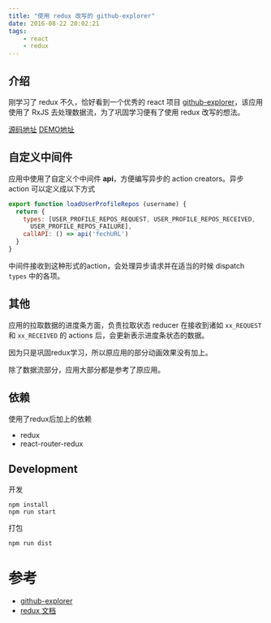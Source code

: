 ```yaml
---
title: "使用 redux 改写的 github-explorer"
date: 2016-08-22 20:02:21
tags:
	- react
	- redux
---
```


## 介绍

刚学习了 redux 不久，恰好看到一个优秀的 react 项目 [github-explorer](https://github.com/trungdq88/github-explorer)，该应用使用了 RxJS 去处理数据流，为了巩固学习便有了使用 redux 改写的想法。

<!-- more -->

[源码地址](https://github.com/cnu4/github-explorer-redux)
[DEMO地址](https://cnu4.github.io/github-explorer-redux)

## 自定义中间件

应用中使用了自定义个中间件 **api**，方便编写异步的 action creators。异步 action 可以定义成以下方式

``` js
export function loadUserProfileRepos (username) {
  return {
    types: [USER_PROFILE_REPOS_REQUEST, USER_PROFILE_REPOS_RECEIVED,
      USER_PROFILE_REPOS_FAILURE],
    callAPI: () => api('fechURL')
  }
}
```

中间件接收到这种形式的action，会处理异步请求并在适当的时候 dispatch `types` 中的各项。

## 其他
 
应用的拉取数据的进度条方面，负责拉取状态 reducer 在接收到诸如 `xx_REQUEST` 和 `xx_RECEIVED` 的 actions 后，会更新表示进度条状态的数据。

因为只是巩固redux学习，所以原应用的部分动画效果没有加上。

除了数据流部分，应用大部分都是参考了原应用。


## 依赖

使用了redux后加上的依赖

 - redux
 - react-router-redux

## Development

开发

```
npm install
npm run start
```

打包

```
npm run dist
```

# 参考

 - [github-explorer](https://github.com/trungdq88/github-explorer)
 - [redux 文档](http://cn.redux.js.org/index.html)